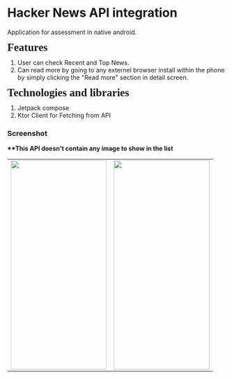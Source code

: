 # Hacker News API integration

Application for assessment in native android.

<h4 style='margin-top:0in;margin-right:0in;margin-bottom:8.0pt;margin-left:0in;line-height:100%;font-size:25px;font-family:"Calibri","sans-serif";'>Features</h4>

<ul style="list-style-type: undefined;">
    <li>User can check Recent and Top News.</li>
    <li>Can read more by going to any externel browser install within the phone by simply clicking the "Read more" section in detail screen.</li>
</ul>

<h4 style='margin-top:0in;margin-right:0in;margin-bottom:8.0pt;margin-left:0in;line-height:100%;font-size:25px;font-family:"Calibri","sans-serif";'>Technologies and libraries</h4>

<ul style="list-style-type: undefined;">
    <li>Jetpack compose</li>
    <li>Ktor Client for Fetching from API</li>
</ul>

### Screenshot
<b>**This API doesn't contain any image to show in the list</b>
<table>
  <tr>
    <td><img src="https://github.com/mhaquesalman/BLIApp/assets/37879134/822511a2-5557-4393-9da3-2cd0965ce243" width=220 height=480> </td>
    <td><img src="https://github.com/mhaquesalman/BLIApp/assets/37879134/af19108a-cce3-4d15-b5fe-af164bd1a93b" width=220 height=480> </td>
  </tr>
 </table>
